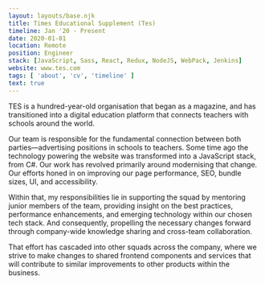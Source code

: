 ```yaml
---
layout: layouts/base.njk
title: Times Educational Supplement (Tes)
timeline: Jan '20 - Present
date: 2020-01-01
location: Remote
position: Engineer
stack: [JavaScript, Sass, React, Redux, NodeJS, WebPack, Jenkins]
website: www.tes.com
tags: [ 'about', 'cv', 'timeline' ]
text: true
---
```


TES is a hundred-year-old organisation that began as a magazine, and has transitioned into a digital education platform that connects teachers with schools around the world.

Our team is responsible for the fundamental connection between both parties—advertising positions in schools to teachers. Some time ago the technology powering the website was transformed into a JavaScript stack, from C#. Our work has revolved primarily around modernising that change. Our efforts honed in on improving our page performance, SEO, bundle sizes, UI, and accessibility.

Within that, my responsibilities lie in supporting the squad by mentoring junior members of the team, providing insight on the best practices, performance enhancements, and emerging technology within our chosen tech stack. And consequently, propelling the necessary changes forward through company-wide knowledge sharing and cross-team collaboration.

That effort has cascaded into other squads across the company, where we strive to make changes to shared frontend components and services that will contribute to similar improvements to other products within the business.
